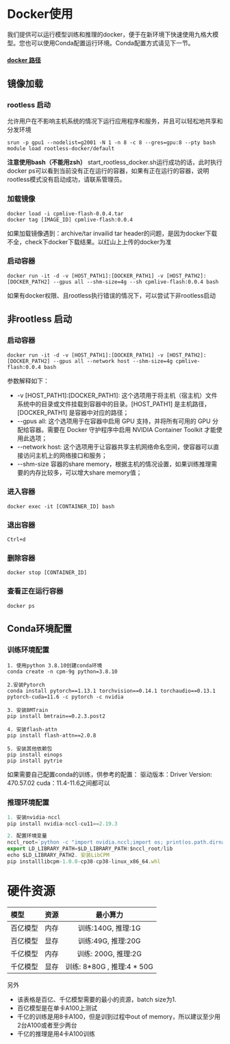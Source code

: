 # Docker使用
我们提供可以运行模型训练和推理的docker，便于在新环境下快速使用九格大模型。您也可以使用Conda配置运行环境。Conda配置方式请见下一节。
#### [docker 路径](https://qy-obs-6d58.obs.cn-north-4.myhuaweicloud.com/cpmlive-flash-0.0.4.tar)
## 镜像加载
### rootless 启动
允许用户在不影响主机系统的情况下运行应用程序和服务，并且可以轻松地共享和分发环境
```shell
srun -p gpu1 --nodelist=g2001 -N 1 -n 8 -c 8 --gres=gpu:8 --pty bash
module load rootless-docker/default 
```

**注意使用bash（不能用zsh）**
start_rootless_docker.sh运行成功的话，此时执行docker ps可以看到当前没有正在运行的容器，如果有正在运行的容器，说明rootless模式没有启动成功，请联系管理员。

### 加载镜像
```shell
docker load -i cpmlive-flash-0.0.4.tar
docker tag [IMAGE_ID] cpmlive-flash:0.0.4
```

如果加载镜像遇到：archive/tar invailid tar header的问题，是因为docker下载不全，check下docker下载结果。以红山上上传的docker为准

### 启动容器
```
docker run -it -d -v [HOST_PATH1]:[DOCKER_PATH1] -v [HOST_PATH2]:[DOCKER_PATH2] --gpus all --shm-size=4g --sh cpmlive-flash:0.0.4 bash
```
如果有docker权限、且rootless执行错误的情况下，可以尝试下非rootless启动

## 非rootless 启动
### 启动容器
```
docker run -it -d -v [HOST_PATH1]:[DOCKER_PATH1] -v [HOST_PATH2]:[DOCKER_PATH2] --gpus all --network host --shm-size=4g cpmlive-flash:0.0.4 bash
```

参数解释如下：
- -v [HOST_PATH1]:[DOCKER_PATH1]: 这个选项用于将主机（宿主机）文件系统中的目录或文件挂载到容器中的目录。[HOST_PATH1] 是主机路径，[DOCKER_PATH1] 是容器中对应的路径；
- --gpus all: 这个选项用于在容器中启用 GPU 支持，并将所有可用的 GPU 分配给容器。需要在 Docker 守护程序中启用 NVIDIA Container Toolkit 才能使用此选项；
- --network host: 这个选项用于让容器共享主机网络命名空间，使容器可以直接访问主机上的网络接口和服务；
- --shm-size 容器的share memory，根据主机的情况设置，如果训练推理需要的内存比较多，可以增大share memory值；
### 进入容器
```shell
docker exec -it [CONTAINER_ID] bash
```
### 退出容器
```shell
Ctrl+d
```
### 删除容器
```shell
docker stop [CONTAINER_ID]
```
### 查看正在运行容器
```shell
docker ps
```

## Conda环境配置
### 训练环境配置
```shell
1. 使用python 3.8.10创建conda环境
conda create -n cpm-9g python=3.8.10 

2.安装Pytorch
conda install pytorch==1.13.1 torchvision==0.14.1 torchaudio==0.13.1 pytorch-cuda=11.6 -c pytorch -c nvidia  

3. 安装BMTrain
pip install bmtrain==0.2.3.post2  

4. 安装flash-attn
pip install flash-attn==2.0.8  

5. 安装其他依赖包
pip install einops
pip install pytrie
```

如果需要自己配置conda的训练，供参考的配置：
驱动版本：Driver Version: 470.57.02
cuda：11.4-11.6之间都可以

### 推理环境配置
```js
1. 安装nvidia-nccl
pip install nvidia-nccl-cu11==2.19.3   

2. 配置环境变量
nccl_root=`python -c "import nvidia.nccl;import os; print(os.path.dirname(nvidia.nccl.__file__))"`
export LD_LIBRARY_PATH=$LD_LIBRARY_PATH:$nccl_root/lib
echo $LD_LIBRARY_PATH2. 安装LibCPM
pip installlibcpm-1.0.0-cp38-cp38-linux_x86_64.whl
```

# 硬件资源
| 模型        | 资源   |  最小算力  | 
| :--------  | :-----  | :----:  |
| 百亿模型 |内存 |训练:140G, 推理:1G|
| 百亿模型 |显存 |训练:49G, 推理:20G|
| 千亿模型 |内存 |训练: 200G, 推理:2G|
| 千亿模型 |显存 |训练: 8*80G , 推理:4 * 50G|


另外
- 该表格是百亿、千亿模型需要的最小的资源，batch size为1.
- 百亿模型是在单卡A100上测试
- 千亿的训练是用8卡A100，但是训到过程中out of memory，所以建议至少用2台A100或者至少两台
- 千亿的推理是用4卡A100训练
